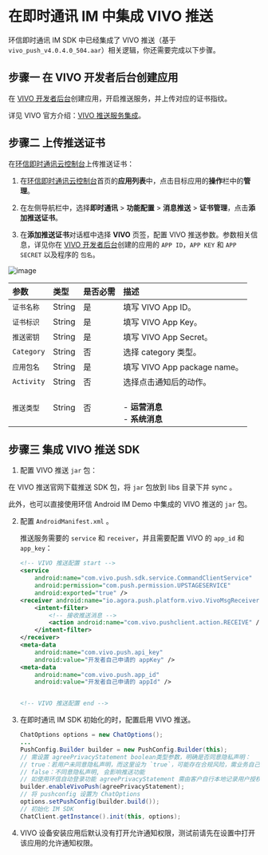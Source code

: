 # 在即时通讯 IM 中集成 VIVO 推送

环信即时通讯 IM SDK 中已经集成了 VIVO 推送（基于 `vivo_push_v4.0.4.0_504.aar`）相关逻辑，你还需要完成以下步骤。

## **步骤一 在 VIVO 开发者后台创建应用**

在 [VIVO 开发者后台](https://id.vivo.com.cn/?callback=https://dev.vivo.com.cn#/user/login)创建应用，开启推送服务，并上传对应的证书指纹。

详见 VIVO 官方介绍：[VIVO 推送服务集成](https://dev.vivo.com.cn/documentCenter/doc/281)。

## **步骤二 上传推送证书**

在[环信即时通讯云控制台](https://console.easemob.com/user/login)上传推送证书：

1. 在[环信即时通讯云控制台](https://console.easemob.com/user/login)首页的**应用列表**中，点击目标应用的**操作**栏中的**管理**。
   
2. 在左侧导航栏中，选择**即时通讯** > **功能配置** > **消息推送** > **证书管理**，点击**添加推送证书**。
   
3. 在**添加推送证书**对话框中选择 **VIVO** 页签，配置 VIVO 推送参数。参数相关信息，详见你在 [VIVO 开发者后台](https://vpush.vivo.com.cn/#/appdetail)创建的应用的 `APP ID`，`APP KEY` 和 `APP SECRET` 以及程序的 `包名`。

![image](/images/android/push/add_vivo_push_certificate.png)

| 参数       | 类型   | 是否必需 | 描述         |
| :--------- | :----- | :------- | :---------------- |
| `证书名称`     | String | 是     | 填写 VIVO App ID。  |
| `证书标识`     | String | 是     | 填写 VIVO App Key。|
| `推送密钥`     | String | 是     | 填写 VIVO App Secret。|
| `Category`     | String |  否    | 选择 category 类型。                       |
| `应用包名`     | String | 是     | 填写 VIVO App package name。   |
| `Activity`| String | 否     | 选择点击通知后的动作。  |
| `推送类型`     | String |  否    |<br/> - **运营消息**<br/> - **系统消息**  |

## **步骤三 集成 VIVO 推送 SDK**

1. 配置 VIVO 推送 `jar` 包：
 
在 VIVO 推送官网下载推送 SDK 包，将 `jar` 包放到 libs 目录下并 sync 。

此外，也可以直接使用环信 Android IM Demo 中集成的 VIVO 推送的 `jar` 包。

2. 配置 `AndroidManifest.xml` 。

   推送服务需要的 `service` 和 `receiver`，并且需要配置 VIVO 的 `app_id` 和 `app_key`：

   ```xml
   <!-- VIVO 推送配置 start -->
   <service
       android:name="com.vivo.push.sdk.service.CommandClientService"
       android:permission="com.push.permission.UPSTAGESERVICE"
       android:exported="true" />
   <receiver android:name="io.agora.push.platform.vivo.VivoMsgReceiver" >
       <intent-filter>
           <!-- 接收推送消息 -->
           <action android:name="com.vivo.pushclient.action.RECEIVE" />
       </intent-filter>
   </receiver>
   <meta-data
       android:name="com.vivo.push.api_key"
       android:value="开发者自己申请的 appKey" />
   <meta-data
       android:name="com.vivo.push.app_id"
       android:value="开发者自己申请的 appId" />

   
   <!-- VIVO 推送配置 end -->
   ```

3. 在即时通讯 IM SDK 初始化的时，配置启用 VIVO 推送。

   ```java
   ChatOptions options = new ChatOptions();
   ...
   PushConfig.Builder builder = new PushConfig.Builder(this);
   // 需设置 agreePrivacyStatement boolean类型参数，明确是否同意隐私声明：
   // true：若用户未同意隐私声明，而这里设为 `true`，可能存在合规风险，需业务自己承担合规风险。
   // false：不同意隐私声明, 会影响推送功能
   // 如使用环信自动登录功能 agreePrivacyStatement 需由客户自行本地记录用户授权行为
   builder.enableVivoPush(agreePrivacyStatement);
   // 将 pushconfig 设置为 ChatOptions
   options.setPushConfig(builder.build());
   // 初始化 IM SDK
   ChatClient.getInstance().init(this, options);
   ```

4. VIVO 设备安装应用后默认没有打开允许通知权限，测试前请先在设置中打开该应用的允许通知权限。
